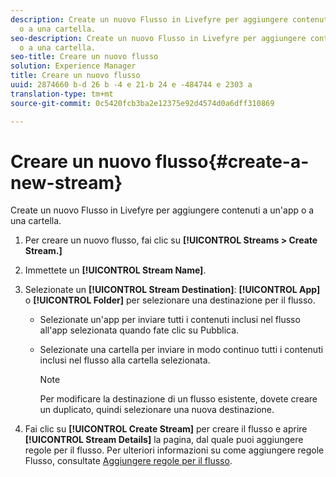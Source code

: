 ```yaml
---
description: Create un nuovo Flusso in Livefyre per aggiungere contenuti a un'app
  o a una cartella.
seo-description: Create un nuovo Flusso in Livefyre per aggiungere contenuti a un'app
  o a una cartella.
seo-title: Creare un nuovo flusso
solution: Experience Manager
title: Creare un nuovo flusso
uuid: 2874660 b-d 26 b -4 e 21-b 24 e -484744 e 2303 a
translation-type: tm+mt
source-git-commit: 0c5420fcb3ba2e12375e92d4574d0a6dff310869

---
```



# Creare un nuovo flusso{#create-a-new-stream}

Create un nuovo Flusso in Livefyre per aggiungere contenuti a un'app o a una cartella.

1. Per creare un nuovo flusso, fai clic su **[!UICONTROL Streams > Create Stream.]**
1. Immettete un **[!UICONTROL Stream Name]**.
1. Selezionate un **[!UICONTROL Stream Destination]**: **[!UICONTROL App]** o **[!UICONTROL Folder]** per selezionare una destinazione per il flusso.

   * Selezionate un'app per inviare tutti i contenuti inclusi nel flusso all'app selezionata quando fate clic su Pubblica.
   * Selezionate una cartella per inviare in modo continuo tutti i contenuti inclusi nel flusso alla cartella selezionata.

      >[!NOTE]
      >
      >Per modificare la destinazione di un flusso esistente, dovete creare un duplicato, quindi selezionare una nuova destinazione.

1. Fai clic su **[!UICONTROL Create Stream]** per creare il flusso e aprire **[!UICONTROL Stream Details]** la pagina, dal quale puoi aggiungere regole per il flusso. Per ulteriori informazioni su come aggiungere regole Flusso, consultate [Aggiungere regole per il flusso](../c-streams/t-add-rules-for-your-stream.md#t_add_rules_for_your_stream).
